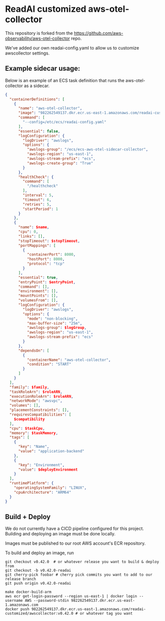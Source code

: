 

# ReadAI customized aws-otel-collector 

This repository is forked from the https://github.com/aws-observability/aws-otel-collector repo. 

We've added our own readai-config.yaml to allow us to customize awscollector settings. 


## Example sidecar usage:

Below is an example of an ECS task definition that runs the aws-otel-collector as a sidecar.

```json
{
  "containerDefinitions": [
    {
      "name": "aws-otel-collector",
      "image": "982262549137.dkr.ecr.us-east-1.amazonaws.com/readai-customized/awscollector:v0.42.0",
      "command": [
        "--config=/etc/ecs/readai-config.yaml"
      ],
      "essential": false,
      "logConfiguration": {
        "logDriver": "awslogs",
        "options": {
          "awslogs-group": "/ecs/ecs-aws-otel-sidecar-collector",
          "awslogs-region": "us-east-1",
          "awslogs-stream-prefix": "ecs",
          "awslogs-create-group": "True"
        }
      },
      "healthCheck": {
        "command": [
          "/healthcheck"
        ],
        "interval": 5,
        "timeout": 6,
        "retries": 5,
        "startPeriod": 1
      }
    },
    {
      "name": $name,
      "cpu": 0,
      "links": [],
      "stopTimeout": $stopTimeout,
      "portMappings": [
        {
          "containerPort": 8000,
          "hostPort": 8000,
          "protocol": "tcp"
        }
      ],
      "essential": true,
      "entryPoint": $entryPoint,
      "command": [],
      "environment": [],
      "mountPoints": [],
      "volumesFrom": [],
      "logConfiguration": {
        "logDriver": "awslogs",
        "options": {
          "mode": "non-blocking",
          "max-buffer-size": "25m",
          "awslogs-group": $logGroup,
          "awslogs-region": "us-east-1",
          "awslogs-stream-prefix": "ecs"
        }
      },
      "dependsOn": [
        {
          "containerName": "aws-otel-collector",
          "condition": "START"
        }
      ]
    }
  ],
  "family": $family,
  "taskRoleArn": $roleARN,
  "executionRoleArn": $roleARN,
  "networkMode": "awsvpc",
  "volumes": [],
  "placementConstraints": [],
  "requiresCompatibilities": [
    $compatibility
  ],
  "cpu": $taskCpu,
  "memory": $taskMemory,
  "tags": [
    {
      "key": "Name",
      "value": "application-backend"
    },
    {
      "key": "Environment",
      "value": $deployEnvironment
    }
  ],
  "runtimePlatform": {
    "operatingSystemFamily": "LINUX",
    "cpuArchitecture": "ARM64"
  }
}

```

## Build + Deploy

We do not currently have a CICD pipeline configured for this project. Building and deploying an image 
must be done locally. 

Images must be published to our root AWS account's ECR repository. 

To build and deploy an image, run 
```shell
git checkout v0.42.0  # or whatever release you want to build & deploy from
git checkout -b v0.42.0-readai
git cherry-pick foobar # cherry pick commits you want to add to our release branch
git push origin v0.42.0-readai

make docker-build-arm
aws ecr get-login-password --region us-east-1 | docker login --username AWS --password-stdin 982262549137.dkr.ecr.us-east-1.amazonaws.com
docker push 982262549137.dkr.ecr.us-east-1.amazonaws.com/readai-customized/awscollector:v0.42.0 # or whatever tag you want
```